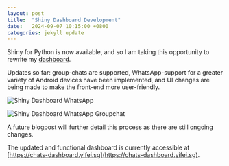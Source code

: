 ```yaml
---
layout: post
title:  "Shiny Dashboard Development"
date:   2024-09-07 10:15:00 +0800
categories: jekyll update
---
```

Shiny for Python is now available, and so I am taking this opportunity to rewrite my [dashboard](https://blog.yifei.sg/jekyll/update/2024/05/07/dashboard-deployment-aws.html).

Updates so far: group-chats are supported, WhatsApp-support for a greater variety of Android devices have been implemented, and UI changes are being made to make the front-end more user-friendly. 

![Shiny Dashboard WhatsApp](https://zyf0717.github.io/assets/images/shiny-dashboard-whatsapp.jpg)

![Shiny Dashboard WhatsApp Groupchat](https://zyf0717.github.io/assets/images/shiny-dashboard-wa-groupchat.png)

A future blogpost will further detail this process as there are still ongoing changes.

The updated and functional dashboard is currently accessible at [https://chats-dashboard.yifei.sg](https://chats-dashboard.yifei.sg).
